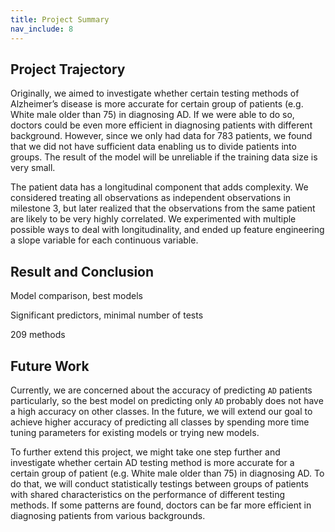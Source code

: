 ```yaml
---
title: Project Summary
nav_include: 8
---
```


## Project Trajectory
Originally, we aimed to investigate whether certain testing methods of Alzheimer’s disease is more accurate for certain group of patients (e.g. White male older than 75) in diagnosing AD. If we were able to do so, doctors could be even more efficient in diagnosing patients with different background. However, since we only had data for 783 patients, we found that we did not have sufficient data enabling us to divide patients into groups. The result of the model will be unreliable if the training data size is very small. 

The patient data has a longitudinal component that adds complexity. We considered treating all observations as independent observations in milestone 3, but later realized that the observations from the same patient are likely to be very highly correlated. We experimented with multiple possible ways to deal with longitudinality, and ended up feature engineering a slope variable for each continuous variable.


## Result and Conclusion
Model comparison, best models

Significant predictors, minimal number of tests

209 methods

## Future Work

Currently, we are concerned about the accuracy of predicting `AD` patients particularly, so the best model on predicting only `AD` probably does not have a high accuracy on other classes. In the future, we will extend our goal to achieve higher accuracy of predicting all classes by spending more time tuning parameters for existing models or trying new models. 

To further extend this project, we might take one step further and investigate whether certain AD testing method is more accurate for a certain group of patient (e.g. White male older than 75) in diagnosing AD. To do that, we will conduct statistically testings between groups of patients with shared characteristics on the performance of different testing methods. If some patterns are found, doctors can be far more efficient in diagnosing patients from various backgrounds.
